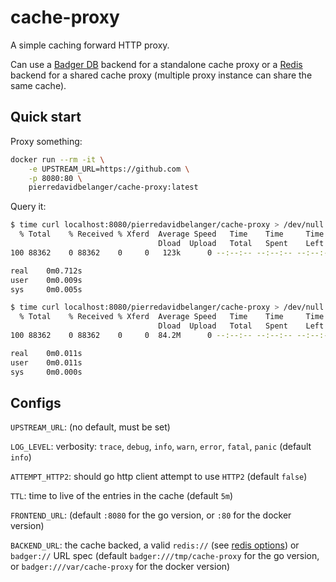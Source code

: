 # cache-proxy

A simple caching forward HTTP proxy.

Can use a [Badger DB](https://dgraph.io/badger) backend for a standalone cache proxy or a [Redis](https://redis.io) backend for a shared cache proxy (multiple proxy instance can share the same cache).

## Quick start

Proxy something:

```bash
docker run --rm -it \
    -e UPSTREAM_URL=https://github.com \
    -p 8080:80 \
    pierredavidbelanger/cache-proxy:latest
```

Query it:

```bash
$ time curl localhost:8080/pierredavidbelanger/cache-proxy > /dev/null
  % Total    % Received % Xferd  Average Speed   Time    Time     Time  Current
                                 Dload  Upload   Total   Spent    Left  Speed
100 88362    0 88362    0     0   123k      0 --:--:-- --:--:-- --:--:--  123k

real    0m0.712s
user    0m0.009s
sys     0m0.005s

$ time curl localhost:8080/pierredavidbelanger/cache-proxy > /dev/null
  % Total    % Received % Xferd  Average Speed   Time    Time     Time  Current
                                 Dload  Upload   Total   Spent    Left  Speed
100 88362    0 88362    0     0  84.2M      0 --:--:-- --:--:-- --:--:-- 84.2M

real    0m0.011s
user    0m0.011s
sys     0m0.000s
```

## Configs

`UPSTREAM_URL`: (no default, must be set)

`LOG_LEVEL`: verbosity: `trace`, `debug`, `info`, `warn`, `error`, `fatal`, `panic` (default `info`)

`ATTEMPT_HTTP2`: should go http client attempt to use `HTTP2` (default `false`)

`TTL`: time to live of the entries in the cache (default `5m`)

`FRONTEND_URL`: (default `:8080` for the go version, or `:80` for the docker version)

`BACKEND_URL`: the cache backed, a valid `redis://` (see [redis options](https://github.com/go-redis/redis/blob/789ee0484f1126ca6aef3b56bb36cc8b51e16d20/options.go#L186)) or `badger://` URL spec (default `badger:///tmp/cache-proxy` for the go version, or `badger:///var/cache-proxy` for the docker version)
